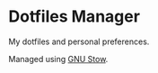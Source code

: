 # Dotfiles Manager

My dotfiles and personal preferences.

Managed using [GNU Stow](https://www.gnu.org/software/stow/).


